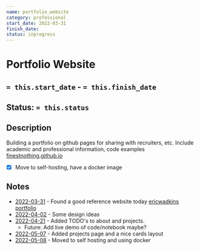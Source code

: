 ```yaml
---
name: portfolio_website
category: professional
start_date: 2022-03-31
finish_date:
status: inprogress
---
```

# Portfolio Website
## `= this.start_date` - `= this.finish_date`
## Status: `= this.status`
## Description
Building a portfolio on github pages for sharing with recruiters, etc.
Include academic and professional information, code examples
[finestnothing.github.io](https://finestnothing.github.io/)

- [x] Move to self-hosting, have a docker image

## Notes
- [2022-03-31](../Daily_Notes/2022-03-31.md) - Found a good reference website today [ericwadkins portfolio](http://www.ericwadkins.com/)
- [2022-04-02](../Daily_Notes/2022-04-02.md) - Some design ideas
- [2022-04-21](../Daily_Notes/2022-04-21.md) - Added TODO's to about and projects.
	- Future: Add live demo of code/notebook maybe?
- [2022-05-07](../Daily_Notes/2022-05-07.md) - Added projects page and a nice cards layout
- [2022-05-08](../Daily_Notes/2022-05-08.md) - Moved to self hosting and using docker


   